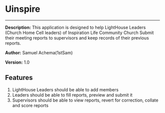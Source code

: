 # Uinspire
---
**Description:** 	This application is designed to help LightHouse Leaders (Church Home Cell leaders) of Inspiration Life Community Church Submit their meeting reports to supervisors and keep records of their previous reports.

**Author:**		Samuel Achema(1stSam) 

**Version:**		1.0
	
## Features
1. LightHouse Leaders should be able to add members
2. Leaders should be able to fill reports, preview and submit it
3. Supervisors should be able to view reports, revert for correction, collate and score reports
